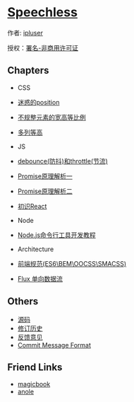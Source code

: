 # [Speechless](#)

作者: [ipluser](https://github.com/ipluser)

授权：<a rel="license" href="http://creativecommons.org/licenses/by-nc/4.0/">署名-非商用许可证</a>

## Chapters
- CSS
 - [迷惑的position](#docs/css/position.md)
 - [不规整元素的宽高等比例](#docs/css/width-height-scale.md)
 - [多列等高](#docs/css/cols-equal-height.md)

- JS
 - [debounce(防抖)和throttle(节流)](#docs/js/debounce-throttle.md)
 - [Promise原理解析一](#docs/js/promise__then-catch.md)
 - [Promise原理解析二](#docs/js/promise__static-methods.md)
 - [初识React](#docs/js/react__beginning.md)

- Node
 - [Node.js命令行工具开发教程](#docs/node/command-line-interface.md)

- Architecture
 - [前端规范(ES6\BEM\OOCSS\SMACSS)](#docs/architecture/frontend-conventions.md)
 - [Flux 单向数据流](#docs/architecture/flux.md)

## Others
- [源码](https://github.com/ipluser/speechless)
- [修订历史](https://github.com/ipluser/speechless/commits/gh-pages)
- [反馈意见](https://github.com/ipluser/speechless/issues)
- [Commit Message Format](https://github.com/angular/angular.js/blob/master/CONTRIBUTING.md#commit-message-format)

## Friend Links
- [magicbook](http://ipluser.github.io/magicbook/)
- [anole](https://github.com/ipluser/anole)